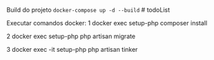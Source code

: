 Build do projeto ``docker-compose up -d --build`` # todoList

Executar comandos docker:
1 docker exec setup-php composer install

2 docker exec setup-php php artisan migrate

3 docker exec -it setup-php php artisan tinker